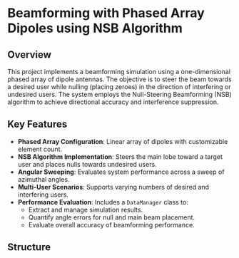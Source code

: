 # Beamforming with Phased Array Dipoles using NSB Algorithm

## Overview

This project implements a beamforming simulation using a one-dimensional phased array of dipole antennas. The objective is to steer the beam towards a desired user while nulling (placing zeroes) in the direction of interfering or undesired users. The system employs the Null-Steering Beamforming (NSB) algorithm to achieve directional accuracy and interference suppression.

## Key Features

- **Phased Array Configuration**: Linear array of dipoles with customizable element count.
- **NSB Algorithm Implementation**: Steers the main lobe toward a target user and places nulls towards undesired users.
- **Angular Sweeping**: Evaluates system performance across a sweep of azimuthal angles.
- **Multi-User Scenarios**: Supports varying numbers of desired and interfering users.
- **Performance Evaluation**: Includes a `DataManager` class to:
  - Extract and manage simulation results.
  - Quantify angle errors for null and main beam placement.
  - Evaluate overall accuracy of beamforming performance.

## Structure

